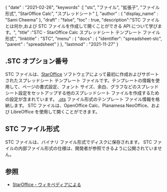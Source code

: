 {
  "date" : "2021-02-26",
  "keywords" :[ "stc", "ファイル", "拡張子", "ファイル形式", "StarOffice Calc", "スプレッドシート" ],
  "author" : {
    "display_name" : "Sami Cheema"
},
  "draft" : "false",
  "toc" : true,
  "description":"STC ファイルとは何か,および STC ファイルを作成して開くことができる API について学びます。",
  "title" :"STC - StarOffice Calc スプレッドシート テンプレート ファイル形式",
  "linktitle" : "STC",
  "menu" : {
    "docs" : {
      "identifier": "spreadsheet-stc",
      "parent" : "spreadsheet"
}
},
  "lastmod" : "2021-11-27"
}

## .STC オプション番号

STC ファイルは、[StarOffice](https://www.staroffice.com/) ソフトウェアによって最初に作成およびサポートされたスプレッドシート テンプレート ファイルです。テンプレートの情報を使用して、ページの書式設定、フォント サイズ、余白、グラフなどのスプレッドシート設定をセットアップする他のスプレッドシート ファイルを作成するための設定が含まれています。 [.ots](/spreadsheet/ots/) ファイル形式のテンプレート ファイル情報を格納します。 STC ファイルは、OpenOffice Calc、Planamesa NeoOffice、および LibreOffice を使用して開くことができます。

## STC ファイル形式

STC ファイルは、バイナリ ファイル形式でディスクに保存されます。 STC ファイルの内部ファイル形式の仕様は、開発者が参照できるように公開されていません。

## 参照 ##

* [StarOffice - ウィキペディアによる](https://en.wikipedia.org/wiki/StarOffice)

